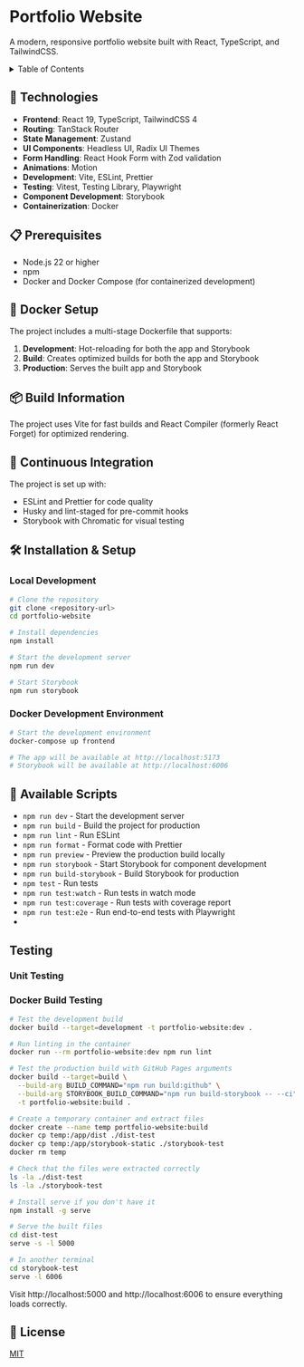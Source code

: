 # Portfolio Website

A modern, responsive portfolio website built with React, TypeScript, and TailwindCSS.

<details><summary>Table of Contents</summary>

* [🚀 Technologies](##_🚀_Technologies)
* [📋 Prerequisites](##_📋_Prerequisites)
* [🐳 Docker Setup](##_🐳_Docker_Setup)
* [📦 Build Information](##_📦_Build_Information)
* [🔄 Continuous Integration](##_🔄_Continuous_Integration)
* [🛠️ Installation & Setup](##_🛠️_Installation_&_Setup)
  * [Local Development](###_Local_Development)
  * [Docker Development Environment](###_Docker_Development_Environment)
* [📝 Available Scripts](##_📝_Available_Scripts)
* [Testing](##_Testing)
  * [Unit Testing](###_Unit_Testing)
  * [Docker Build Testing](###_Docker_Build_Testing)
* [📄 License](##_📄_License)

</details>

## 🚀 Technologies

- **Frontend**: React 19, TypeScript, TailwindCSS 4
- **Routing**: TanStack Router
- **State Management**: Zustand
- **UI Components**: Headless UI, Radix UI Themes
- **Form Handling**: React Hook Form with Zod validation
- **Animations**: Motion
- **Development**: Vite, ESLint, Prettier
- **Testing**: Vitest, Testing Library, Playwright
- **Component Development**: Storybook
- **Containerization**: Docker

## 📋 Prerequisites

- Node.js 22 or higher
- npm
- Docker and Docker Compose (for containerized development)

## 🐳 Docker Setup

The project includes a multi-stage Dockerfile that supports:

1. **Development**: Hot-reloading for both the app and Storybook
2. **Build**: Creates optimized builds for both the app and Storybook
3. **Production**: Serves the built app and Storybook

## 📦 Build Information

The project uses Vite for fast builds and React Compiler (formerly React Forget) for optimized rendering.

## 🔄 Continuous Integration

The project is set up with:
- ESLint and Prettier for code quality
- Husky and lint-staged for pre-commit hooks
- Storybook with Chromatic for visual testing

## 🛠️ Installation & Setup

### Local Development

```bash
# Clone the repository
git clone <repository-url>
cd portfolio-website

# Install dependencies
npm install

# Start the development server
npm run dev

# Start Storybook
npm run storybook
```

### Docker Development Environment

```bash
# Start the development environment
docker-compose up frontend

# The app will be available at http://localhost:5173
# Storybook will be available at http://localhost:6006
```

## 📝 Available Scripts

- `npm run dev` - Start the development server
- `npm run build` - Build the project for production
- `npm run lint` - Run ESLint
- `npm run format` - Format code with Prettier
- `npm run preview` - Preview the production build locally
- `npm run storybook` - Start Storybook for component development
- `npm run build-storybook` - Build Storybook for production
- `npm test` - Run tests
- `npm run test:watch` - Run tests in watch mode
- `npm run test:coverage` - Run tests with coverage report
- `npm run test:e2e` - Run end-to-end tests with Playwright
- 
## Testing

### Unit Testing

### Docker Build Testing

```bash
# Test the development build
docker build --target=development -t portfolio-website:dev .

# Run linting in the container
docker run --rm portfolio-website:dev npm run lint

# Test the production build with GitHub Pages arguments
docker build --target=build \
  --build-arg BUILD_COMMAND="npm run build:github" \
  --build-arg STORYBOOK_BUILD_COMMAND="npm run build-storybook -- --ci" \
  -t portfolio-website:build .

# Create a temporary container and extract files
docker create --name temp portfolio-website:build
docker cp temp:/app/dist ./dist-test
docker cp temp:/app/storybook-static ./storybook-test
docker rm temp

# Check that the files were extracted correctly
ls -la ./dist-test
ls -la ./storybook-test
```

```bash
# Install serve if you don't have it
npm install -g serve

# Serve the built files
cd dist-test
serve -s -l 5000

# In another terminal
cd storybook-test
serve -l 6006
```
Visit http://localhost:5000 and http://localhost:6006 to ensure everything loads correctly.

## 📄 License

[MIT](LICENSE)
